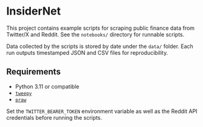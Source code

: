 # InsiderNet

This project contains example scripts for scraping public finance data from Twitter/X and Reddit.  See the `notebooks/` directory for runnable scripts.

Data collected by the scripts is stored by date under the `data/` folder.  Each run outputs timestamped JSON and CSV files for reproducibility.

## Requirements
- Python 3.11 or compatible
- [`tweepy`](https://www.tweepy.org/)
- [`praw`](https://praw.readthedocs.io/en/latest/)

Set the `TWITTER_BEARER_TOKEN` environment variable as well as the Reddit API credentials before running the scripts.
